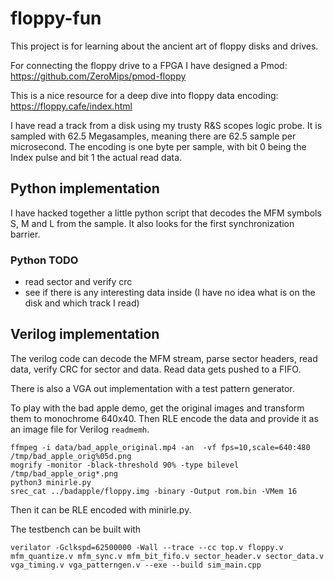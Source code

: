 # floppy-fun

This project is for learning about the ancient art of floppy disks and drives.

For connecting the floppy drive to a FPGA I have designed a Pmod: https://github.com/ZeroMips/pmod-floppy

This is a nice resource for a deep dive into floppy data encoding: https://floppy.cafe/index.html

I have read a track from a disk using my trusty R&S scopes logic probe. It is sampled with 62.5 Megasamples, meaning there are 62.5 sample per microsecond.
The encoding is one byte per sample, with bit 0 being the Index pulse and bit 1 the actual read data.

## Python implementation

I have hacked together a little python script that decodes the MFM symbols S, M and L from the sample. It also looks for the first synchronization barrier.

### Python TODO

- read sector and verify crc
- see if there is any interesting data inside (I have no idea what is on the disk and which track I read)

## Verilog implementation

The verilog code can decode the MFM stream, parse sector headers, read data,
verify CRC for sector and data. Read data gets pushed to a FIFO.

There is also a VGA out implementation with a test pattern generator.

To play with the bad apple demo, get the original images and transform them
to monochrome 640x40. Then RLE encode the data and provide it as an image file
for Verilog `readmemh`.

```
ffmpeg -i data/bad_apple_original.mp4 -an  -vf fps=10,scale=640:480 /tmp/bad_apple_orig%05d.png
mogrify -monitor -black-threshold 90% -type bilevel /tmp/bad_apple_orig*.png
python3 minirle.py
srec_cat ../badapple/floppy.img -binary -Output rom.bin -VMem 16
```

Then it can be RLE encoded with minirle.py.

The testbench can be built with
```
verilator -Gclkspd=62500000 -Wall --trace --cc top.v floppy.v mfm_quantize.v mfm_sync.v mfm_bit_fifo.v sector_header.v sector_data.v vga_timing.v vga_patterngen.v --exe --build sim_main.cpp
```
